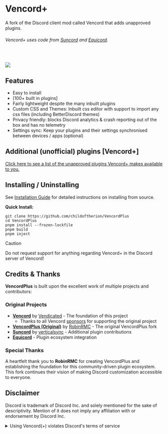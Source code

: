 # Vencord+

A fork of the Discord client mod called Vencord that adds unapproved plugins.

###### Vencord+ uses code from [Suncord](https://github.com/verticalsync/Suncord) and [Equicord](https://github.com/Equicord/Equicord).

<br>

![](https://github.com/user-attachments/assets/3fac98c0-c411-4d2a-97a3-13b7da8687a2)

## Features

-   Easy to install
-   [100+ built in plugins]
-   Fairly lightweight despite the many inbuilt plugins
-   Custom CSS and Themes: Inbuilt css editor with support to import any css files (including BetterDiscord themes)
-   Privacy friendly: blocks Discord analytics & crash reporting out of the box and has no telemetry
-   Settings sync: Keep your plugins and their settings synchronised between devices / apps (optional)

## Additional (unofficial) plugins [Vencord+]

[Click here to see a list of the unapproved plugins Vencord+ makes available to you.](https://github.com/childoftherion/VencordPlus/tree/main/src/plusplugins)

## Installing / Uninstalling

See [Installation Guide](docs/1_INSTALLING.md) for detailed instructions on installing from source.

**Quick Install:**

```shell
git clone https://github.com/childoftherion/VencordPlus
cd VencordPlus
pnpm install --frozen-lockfile
pnpm build
pnpm inject
```

> [!CAUTION]
> Do not request support for anything regarding Vencord+ in the Discord server of Vencord!

## Credits & Thanks

**VencordPlus** is built upon the excellent work of multiple projects and contributors:

### Original Projects

-   **[Vencord](https://github.com/Vendicated/Vencord)** by [Vendicated](https://github.com/Vendicated) - The foundation of this project
    -   Thanks to all Vencord [sponsors](https://github.com/sponsors/Vendicated) for supporting the original project
-   **[VencordPlus (Original)](https://github.com/RobinRMC/VencordPlus)** by [RobinRMC](https://github.com/RobinRMC) - The original VencordPlus fork
-   **[Suncord](https://github.com/verticalsync/Suncord)** by [verticalsync](https://github.com/verticalsync) - Additional plugin contributions
-   **[Equicord](https://github.com/Equicord/Equicord)** - Plugin ecosystem integration

### Special Thanks

A heartfelt thank you to **RobinRMC** for creating VencordPlus and establishing the foundation for this community-driven plugin ecosystem. This fork continues their vision of making Discord customization accessible to everyone.

## Disclaimer

Discord is trademark of Discord Inc. and solely mentioned for the sake of descriptivity.
Mention of it does not imply any affiliation with or endorsement by Discord Inc.

<details>
<summary>Using Vencord(+) violates Discord's terms of service</summary>

Client modifications are against Discord’s Terms of Service.

However, Discord is pretty indifferent about them and there are no known cases of users getting banned for using client mods! So you should generally be fine as long as you don’t use any plugins that implement abusive behaviour. You should know what a plugin does and configure it properly before using it.

Regardless, if your account is very important to you and it getting disabled would be a disaster for you, you should probably not use any client mods (not exclusive to Vencord+ or Vencord), just to be safe.

Additionally, make sure not to send screenshots and messages that expose that you are using a client mod.

</details>
